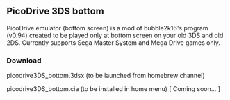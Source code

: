 ## PicoDrive 3DS bottom

PicoDrive emulator (bottom screen) is a mod of bubble2k16's program (v0.94) created to be played only at bottom screen on your old 3DS and old 2DS. Currently supports Sega Master System and Mega Drive games only. 

### Download

picodrive3DS_bottom.3dsx    (to be launched from homebrew channel)

picodrive3DS_bottom.cia     (to be installed in home menu) [ Coming soon... ]
